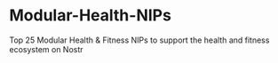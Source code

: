 # Modular-Health-NIPs
Top 25 Modular Health &amp; Fitness NIPs to support the health and fitness ecosystem on Nostr
